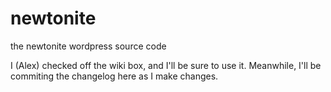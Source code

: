 newtonite
=========

the newtonite wordpress source code

I (Alex) checked off the wiki box, and I'll be sure to use it.
Meanwhile, I'll be commiting the changelog here as I make changes.
